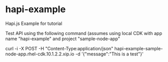 # hapi-example
Hapi.js Example for tutorial

Test API using the following command (assumes using local CDK with app name "hapi-example" and project "sample-node-app"

curl -i -X POST -H "Content-Type:application/json" hapi-example-sample-node-app.rhel-cdk.10.1.2.2.xip.io -d '{"message":"This is a test"}'
